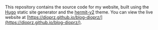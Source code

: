 This repository contains the source code for my website, built using the [Hugo](https://gohugo.io/) static site generator and the [hermit-v2](https://themes.gohugo.io/themes/hermit-v2/) theme. You can view the live website at [https://dioprz.github.io/blog-dioprz/](https://dioprz.github.io/blog-dioprz/).

